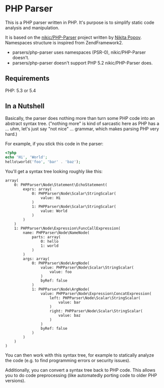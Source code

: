 PHP Parser
==========

This is a PHP parser written in PHP. It's purpose is to simplify static code analysis and manipulation.

It is based on the [nikic/PHP-Parser][0] project written by [Nikita Popov][1].
Namespaces structure is inspired from ZendFramework2.

* parsers/php-parser uses namespaces (PSR-0), nikic/PHP-Parser doesn't.
* parsers/php-parser doesn't support PHP 5.2 nikic/PHP-Parser does.

Requirements
------------
PHP: 5.3 or 5.4

In a Nutshell
-------------

Basically, the parser does nothing more than turn some PHP code into an abstract syntax tree. ("nothing
more" is kind of sarcastic here as PHP has a ... uhm, let's just say "not nice" ... grammar, which makes
parsing PHP very hard.)

For example, if you stick this code in the parser:

```php
<?php
echo 'Hi', 'World';
hello\world('foo', 'bar' . 'baz');
```

You'll get a syntax tree looking roughly like this:

```
array(
    0: PHPParser\Node\Statement\EchoStatement(
        exprs: array(
            0: PHPParser\Node\Scalar\StringScalar(
                value: Hi
            )
            1: PHPParser\Node\Scalar\StringScalar(
                value: World
            )
        )
    )
    1: PHPParser\Node\Expression\FuncCallExpression(
        name: PHPParser\Node\NameNode(
            parts: array(
                0: hello
                1: world
            )
        )
        args: array(
            0: PHPParser\Node\ArgNode(
                value: PHPParser\Node\Scalar\StringScalar(
                    value: foo
                )
                byRef: false
            )
            1: PHPParser\Node\ArgNode(
                value: PHPParser\Node\Expression\ConcatExpression(
                    left: PHPParser\Node\Scalar\StringScalar(
                        value: bar
                    )
                    right: PHPParser\Node\Scalar\StringScalar(
                        value: baz
                    )
                )
                byRef: false
            )
        )
    )
)
```

You can then work with this syntax tree, for example to statically analyze the code (e.g. to find
programming errors or security issues).

Additionally, you can convert a syntax tree back to PHP code. This allows you to do code preprocessing
(like automatedly porting code to older PHP versions).

 [0]: https://github.com/nikic/PHP-Parser
 [1]: https://github.com/nikic

